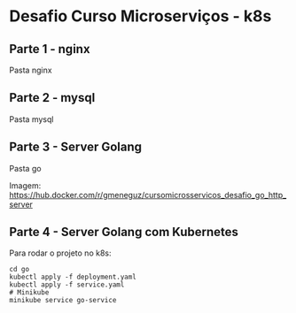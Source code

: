 # Desafio Curso Microserviços - k8s

## Parte 1 - nginx

Pasta nginx

## Parte 2 - mysql

Pasta mysql

## Parte 3 - Server Golang

Pasta go

Imagem:
https://hub.docker.com/r/gmeneguz/cursomicrosservicos_desafio_go_http_server

## Parte 4 - Server Golang com Kubernetes

Para rodar o projeto no k8s:

```
cd go
kubectl apply -f deployment.yaml
kubectl apply -f service.yaml
# Minikube
minikube service go-service

```
